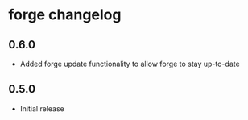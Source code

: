 # forge changelog

## 0.6.0

- Added forge update functionality to allow forge to stay up-to-date

## 0.5.0

- Initial release
